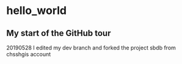 # hello_world
## My start of the GitHub tour

20190528 I edited my dev branch and forked the project sbdb from chsshgis account
